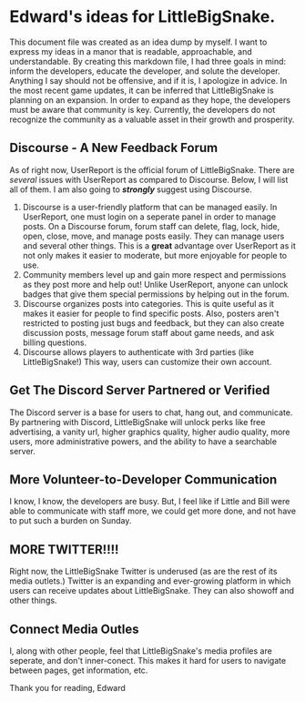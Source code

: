 # Edward's ideas for LittleBigSnake.

This document file was created as an idea dump by myself. I want to express my ideas in a manor that is readable, approachable, and understandable. By creating this markdown file, I had three goals in mind: inform the developers, educate the developer, and solute the developer. Anything I say should not be offensive, and if it is, I apologize in advice. In the most recent game updates, it can be inferred that LittleBigSnake is planning on an expansion. In order to expand as they hope, the developers must be aware that community is key. Currently, the developers do not recognize the community as a valuable asset in their growth and prosperity. 


## Discourse - A New Feedback Forum
As of right now, UserReport is the official forum of LittleBigSnake. There are *several* issues with UserReport as compared to Discourse. Below, I will list all of them. I am also going to ***strongly*** suggest using Discourse.
 
  1) Discourse is a user-friendly platform that can be managed easily. In UserReport, one must login on a seperate panel in order to manage posts. On a Discourse forum, forum staff can delete, flag, lock, hide, open, close, move, and manage posts easily. They can manage users and several other things. This is a **great** advantage over UserReport as it not only makes it easier to moderate, but more enjoyable for people to use.
  2) Community members level up and gain more respect and permissions as they post more and help out! Unlike UserReport, anyone can unlock badges that give them special permissions by helping out in the forum. 
  3) Discourse organizes posts into categories. This is quite useful as it makes it easier for people to find specific posts. Also, posters aren't restricted to posting just bugs and feedback, but they can also create discussion posts, message forum staff about game needs, and ask billing questions. 
  4) Discourse allows players to authenticate with 3rd parties (like LittleBigSnake!) This way, users can customize their own account. 
  
  
  ## Get The Discord Server Partnered or Verified
  The Discord server is a base for users to chat, hang out, and communicate. By partnering with Discord, LittleBigSnake will unlock perks like free advertising, a vanity url, higher graphics quality, higher audio quality, more users, more administrative powers, and the ability to have a searchable server. 
  
  ## More Volunteer-to-Developer Communication
  I know, I know, the developers are busy. But, I feel like if Little and Bill were able to communicate with staff more, we could get more done, and not have to put such a burden on Sunday. 
  
  ## MORE TWITTER!!!!
  Right now, the LittleBigSnake Twitter is underused (as are the rest of its media outlets.) Twitter is an expanding and ever-growing platform in which users can receive updates about LittleBigSnake. They can also showoff and other things. 
  
  ## Connect Media Outles
  I, along with other people, feel that LittleBigSnake's media profiles are seperate, and don't inner-conect. This makes it hard for users to navigate between pages, get information, etc.
  
  Thank you for reading,
  Edward
